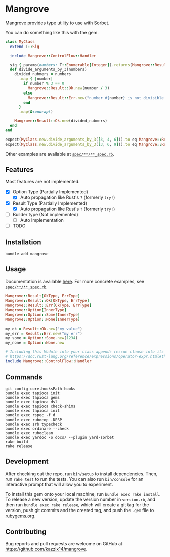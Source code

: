 # Mangrove
Mangrove provides type utility to use with Sorbet.

You can do something like this with the gem.

```ruby
class MyClass
  extend T::Sig

  include Mangrove::ControlFlow::Handler

  sig { params(numbers: T::Enumerable[Integer]).returns(Mangrove::Result[T::Array[Integer], String]) }
  def divide_arguments_by_3(numbers)
    divided_nubmers = numbers
      .map { |number|
        if number % 3 == 0
          Mangrove::Result::Ok.new(number / 3)
        else
          Mangrove::Result::Err.new("number #{number} is not divisible by 3")
        end
      }
      .map(&:unwrap!)

    Mangrove::Result::Ok.new(divided_nubmers)
  end
end

expect(MyClass.new.divide_arguments_by_3([3, 4, 6])).to eq Mangrove::Result::Err.new("number 4 is not divisible by 3")
expect(MyClass.new.divide_arguments_by_3([3, 6, 9])).to eq Mangrove::Result::Ok.new([1, 2, 3])
```

Other examples are available at [`spec/**/**_spec.rb`](https://github.com/kazzix14/mangrove/tree/main/spec).

## Features
Most features are not implemented.

- [x] Option Type (Partially Implemented)
  - [x] Auto propagation like Rust's `?` (formerly `try!`)
- [x] Result Type (Partially Implemented)
  - [x] Auto propagation like Rust's `?` (formerly `try!`)
- [ ] Builder type (Not implemented)
  - [ ] Auto Implementation
- [ ] TODO

## Installation

```
bundle add mangrove
```

## Usage

Documentation is available [here](https://kazzix14.github.io/mangrove/).
For more concrete examples, see [`spec/**/**_spec.rb`](https://github.com/kazzix14/mangrove/tree/main/spec).

```ruby
Mangrove::Result[OkType, ErrType]
Mangrove::Result::Ok[OkType, ErrType]
Mangrove::Result::Err[OkType, ErrType]
Mangrove::Option[InnerType]
Mangrove::Option::Some[InnerType]
Mangrove::Option::None[InnerType]

my_ok = Result::Ok.new("my value")
my_err = Result::Err.new("my err")
my_some = Option::Some.new(1234)
my_none = Option::None.new

# Including this Module into your class appends rescue clause into its methods. Results to `Option#unwrap!` and `Result#unwrap!` propagates to calling method like Ruet's `?` operator.
# https://doc.rust-lang.org/reference/expressions/operator-expr.html#the-question-mark-operator
include Mangrove::ControlFlow::Handler
```

## Commands
```
git config core.hooksPath hooks
bundle exec tapioca init
bundle exec tapioca gems
bundle exec tapioca dsl
bundle exec tapioca check-shims
bundle exec tapioca init
bundle exec rspec -f d
bundle exec rubocop -DESP
bundle exec srb typecheck
bundle exec ordinare --check
bundle exec ruboclean
bundle exec yardoc -o docs/ --plugin yard-sorbet
rake build
rake release
```

## Development

After checking out the repo, run `bin/setup` to install dependencies. Then, run `rake test` to run the tests. You can also run `bin/console` for an interactive prompt that will allow you to experiment.

To install this gem onto your local machine, run `bundle exec rake install`. To release a new version, update the version number in `version.rb`, and then run `bundle exec rake release`, which will create a git tag for the version, push git commits and the created tag, and push the `.gem` file to [rubygems.org](https://rubygems.org).

## Contributing

Bug reports and pull requests are welcome on GitHub at https://github.com/kazzix14/mangrove.
